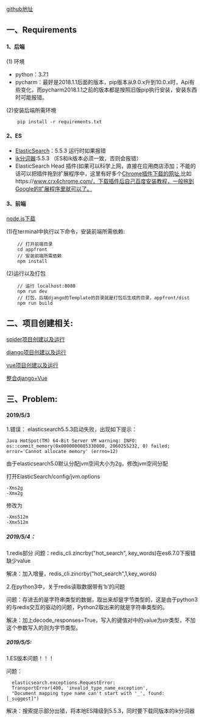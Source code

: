[github地址](https://github.com/ABigCat/Django_Vue_Demo)
## 一、Requirements
#### 1、后端
(1) 环境
- python：3.7.1
- pycharm：最好是2018.1.1后面的版本，pip版本从9.0.x升到10.0.x时，Api有些变化，而pycharm2018.1.1之前的版本都是按照旧版pip执行安装，安装东西时可能报错。

(2)安装后端所需环境

```
    pip install -r requirements.txt
```

#### 2、ES
- [ElasticSearch](https://www.elastic.co/cn/downloads/past-releases/elasticsearch-5-5-3)：5.5.3
  运行时如果报错
- [ik分词器](https://github.com/medcl/elasticsearch-analysis-ik/releases/tag/v5.5.3):5.5.3
 （ES和ik版本必须一致，否则会报错）
- ElasticSearch Head 插件(如果可以科学上网，直接在应用商店添加；不能的话可以把插件拖到扩展程序中，这里有好多个[Chrome插件下载的网址](https://zhuanlan.zhihu.com/p/35802469),比如https://www.crx4chrome.com/，下载插件后自己百度安装教程，一般拖到Google的扩展程序里就可以了。
#### 3、前端 
[node.js下载](https://nodejs.org/zh-cn/download/)

(1)在terminal中执行以下命令，安装前端所需依赖:
```
    // 打开前端目录
    cd appfront
    // 安装前端所需依赖
    npm install
```
(2)运行以及打包

```
    // 运行 localhost:8080
    npm run dev
    // 打包，后端django的Template的目录就是打包后生成的目录，appfront/dist
    npm run build
```
## 二、项目创建相关:
[spider项目创建以及运行](https://blog.csdn.net/l2535460824/article/details/89883119)

[django项目创建以及运行](https://blog.csdn.net/l2535460824/article/details/89883261)

[vue项目创建以及运行](https://blog.csdn.net/l2535460824/article/details/89883306)

[整合django+Vue](https://blog.csdn.net/l2535460824/article/details/89883345)

## 三、Problem:
#### 2019/5/3

1.错误： elasticsearch5.5.3启动失败，出现如下提示：
```
Java HotSpot(TM) 64-Bit Server VM warning: INFO: os::commit_memory(0x0000000085330000, 2060255232, 0) failed; 
error='Cannot allocate memory' (errno=12)
```
由于elasticsearch5.0默认分配jvm空间大小为2g，修改jvm空间分配

打开ElasticSearch/config/jvm.options
```
-Xms2g
-Xmx2g
```
修改为
```
-Xms512m
-Xmx512m
```
##### 2019/5/4：

1.redis部分
问题：redis_cli.zincrby("hot_search", key_words)在es6.7.0下报错缺少value 
  
解决：加入增量，redis_cli.zincrby("hot_search",1,key_words)

2.在python3中，关于redis读取数据带有‘b’的问题

问题：存进去的是字符串类型的数据，取出来却是字节类型的，这是由于python3的与redis交互的驱动的问题，Python2取出来的就是字符串类型的。

解决：加上decode_responses=True，写入的键值对中的value为str类型，不加这个参数写入的则为字节类型。

##### 2019/5/5:

1.ES版本问题！！！ 

问题：
```
  elasticsearch.exceptions.RequestError: 
  TransportError(400, 'invalid_type_name_exception', 
  "Document mapping type name can't start with '_', found: [_suggest]")
```
解决：搜索提示部分出错，将本地ES降级到5.5.3，同时要下载同版本的ik分词器




